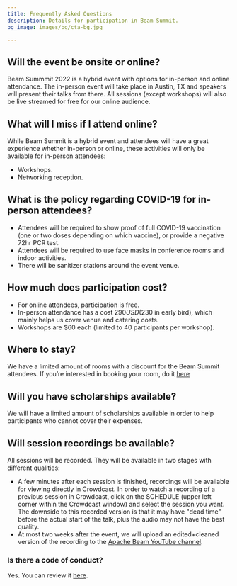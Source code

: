 ```yaml
---
title: Frequently Asked Questions
description: Details for participation in Beam Summit.
bg_image: images/bg/cta-bg.jpg

---
```


## Will the event be onsite or online?
Beam Summmit 2022 is a hybrid event with options for in-person and online attendance. The in-person event will take place in Austin, TX and speakers will present their talks from there. All sessions (except workshops) will also be live streamed for free for our online audience.

## What will I miss if I attend online?
While Beam Summit is a hybrid event and attendees will have a great experience whether in-person or online, these activities will only be available for in-person attendees:
* Workshops.
* Networking reception.

## What is the policy regarding COVID-19 for in-person attendees?
* Attendees will be required to show proof of full COVID-19 vaccination (one or two doses depending on which vaccine), or provide a negative 72hr PCR test.
* Attendees will be required to use face masks in conference rooms and indoor activities.
* There will be sanitizer stations around the event venue.

## How much does participation cost?
* For online attendees, participation is free. 
* In-person attendance has a cost $290 USD ($230 in early bird), which mainly helps us cover venue and catering costs.
* Workshops are $60 each (limited to 40 participants per workshop).

## Where to stay?

We have a limited amount of rooms with a discount for the Beam Summit attendees. If you’re interested in booking your room, do it [here](https://book.passkey.com/go/SUBEAM0722)

## Will you have scholarships available?
We will have a limited amount of scholarships available in order to help participants who cannot cover their expenses.

## Will session recordings be available?
All sessions will be recorded. They will be available in two stages with different qualities:
* A few minutes after each session is finished, recordings will be available for viewing directly in Crowdcast. In order to watch a recording of a previous session in Crowdcast, click on the SCHEDULE (upper left corner within the Crowdcast window) and select the session you want. The downside to this recorded version is that it may have "dead time" before the actual start of the talk, plus the audio may not have the best quality.
* At most two weeks after the event, we will upload an edited+cleaned version of the recording to the [Apache Beam YouTube channel](https://www.youtube.com/channel/UChNnb_YO_7B0HlW6FhAXZZQ).

### Is there a code of conduct?
Yes. You can review it [here](/coc).

